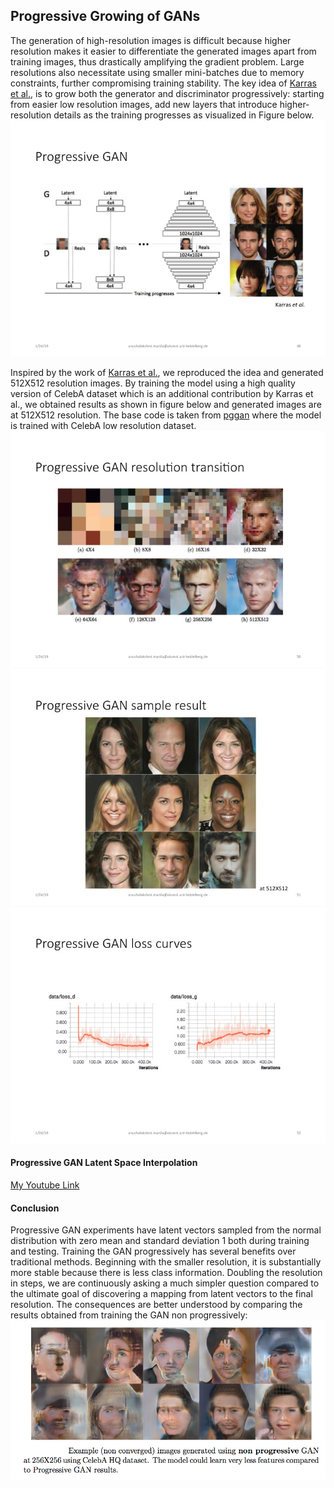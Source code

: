 ## Progressive Growing of GANs
The generation of high-resolution images is difficult because higher resolution makes it easier to differentiate the generated images apart from training images, thus drastically amplifying the gradient problem. Large resolutions also necessitate using smaller mini-batches due to memory constraints, further compromising training stability. The key idea of [Karras et al.](https://arxiv.org/abs/1710.10196), is to grow both the generator and discriminator progressively: starting from easier low resolution images, add new layers that introduce higher-resolution details as the training progresses as visualized in Figure below.
![](https://github.com/AnushaManila/Master-Thesis/blob/master/05_Thesis_Slides/Slide46.jpg)

Inspired by the work of [Karras et al.](https://arxiv.org/abs/1710.10196), we reproduced the idea and generated 512X512 resolution images. By training the model using a high quality version of CelebA dataset which is an additional contribution by Karras et al., we obtained results as shown in figure below and generated images are at 512X512 resolution. The base code is taken from [pggan](https://github.com/nashory/pggan-pytorch.git) where the model is trained with CelebA low resolution dataset.
![](https://github.com/AnushaManila/Master-Thesis/blob/master/05_Thesis_Slides/Slide50.jpg)
![](https://github.com/AnushaManila/Master-Thesis/blob/master/05_Thesis_Slides/Slide51.jpg)
![](https://github.com/AnushaManila/Master-Thesis/blob/master/05_Thesis_Slides/Slide52.jpg)

#### Progressive GAN Latent Space Interpolation
[My Youtube Link](https://www.youtube.com/playlist?list=PLXWEtY4zQuFJ9v5SeitUW1VoyWw_338Hg)

#### Conclusion
Progressive GAN experiments have latent vectors sampled from the normal distribution with zero mean and standard deviation 1 both during training and testing. Training the GAN progressively has several benefits over traditional methods. Beginning with the smaller resolution, it is substantially more stable because there is less class information. Doubling the resolution in steps, we are continuously asking a much simpler question compared to the ultimate goal of discovering a mapping from latent vectors to the final resolution. The consequences are better understood by comparing the results obtained from training the GAN non progressively:
![](https://github.com/AnushaManila/Master-Thesis/blob/master/04_ProgressiveGAN/non_progressive_GAN_256.png)
